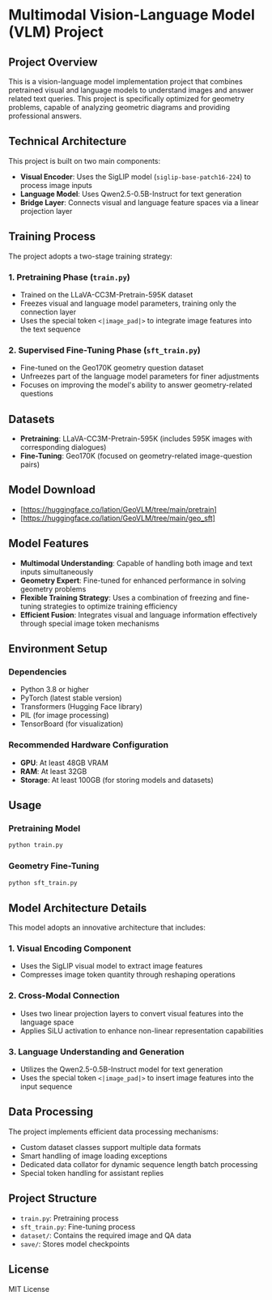 # Multimodal Vision-Language Model (VLM) Project

## Project Overview
This is a vision-language model implementation project that combines pretrained visual and language models to understand images and answer related text queries. This project is specifically optimized for geometry problems, capable of analyzing geometric diagrams and providing professional answers.

## Technical Architecture
This project is built on two main components:
- **Visual Encoder**: Uses the SigLIP model (`siglip-base-patch16-224`) to process image inputs
- **Language Model**: Uses Qwen2.5-0.5B-Instruct for text generation
- **Bridge Layer**: Connects visual and language feature spaces via a linear projection layer

## Training Process
The project adopts a two-stage training strategy:

### 1. Pretraining Phase (`train.py`)
- Trained on the LLaVA-CC3M-Pretrain-595K dataset
- Freezes visual and language model parameters, training only the connection layer
- Uses the special token `<|image_pad|>` to integrate image features into the text sequence

### 2. Supervised Fine-Tuning Phase (`sft_train.py`)
- Fine-tuned on the Geo170K geometry question dataset
- Unfreezes part of the language model parameters for finer adjustments
- Focuses on improving the model's ability to answer geometry-related questions

## Datasets
- **Pretraining**: LLaVA-CC3M-Pretrain-595K (includes 595K images with corresponding dialogues)
- **Fine-Tuning**: Geo170K (focused on geometry-related image-question pairs)

## Model Download
- [https://huggingface.co/lation/GeoVLM/tree/main/pretrain]
- [https://huggingface.co/lation/GeoVLM/tree/main/geo_sft]

## Model Features
- **Multimodal Understanding**: Capable of handling both image and text inputs simultaneously
- **Geometry Expert**: Fine-tuned for enhanced performance in solving geometry problems
- **Flexible Training Strategy**: Uses a combination of freezing and fine-tuning strategies to optimize training efficiency
- **Efficient Fusion**: Integrates visual and language information effectively through special image token mechanisms

## Environment Setup
### Dependencies
- Python 3.8 or higher
- PyTorch (latest stable version)
- Transformers (Hugging Face library)
- PIL (for image processing)
- TensorBoard (for visualization)

### Recommended Hardware Configuration
- **GPU**: At least 48GB VRAM
- **RAM**: At least 32GB
- **Storage**: At least 100GB (for storing models and datasets)

## Usage
### Pretraining Model
```bash
python train.py
```

### Geometry Fine-Tuning
```bash
python sft_train.py
```


## Model Architecture Details
This model adopts an innovative architecture that includes:

### 1. Visual Encoding Component
- Uses the SigLIP visual model to extract image features
- Compresses image token quantity through reshaping operations

### 2. Cross-Modal Connection
- Uses two linear projection layers to convert visual features into the language space
- Applies SiLU activation to enhance non-linear representation capabilities

### 3. Language Understanding and Generation
- Utilizes the Qwen2.5-0.5B-Instruct model for text generation
- Uses the special token `<|image_pad|>` to insert image features into the input sequence

## Data Processing
The project implements efficient data processing mechanisms:
- Custom dataset classes support multiple data formats
- Smart handling of image loading exceptions
- Dedicated data collator for dynamic sequence length batch processing
- Special token handling for assistant replies

## Project Structure
- `train.py`: Pretraining process
- `sft_train.py`: Fine-tuning process
- `dataset/`: Contains the required image and QA data
- `save/`: Stores model checkpoints


## License
MIT License

